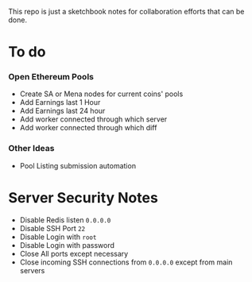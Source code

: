 This repo is just a sketchbook notes for collaboration efforts that can be done.


# To do
### Open Ethereum Pools
- Create SA or Mena nodes for current coins' pools
- Add Earnings last 1 Hour
- Add Earnings last 24 hour
- Add worker connected through which server
- Add worker connected through which diff


### Other Ideas
- Pool Listing submission automation


# Server Security Notes
- Disable Redis listen `0.0.0.0`
- Disable SSH Port `22`
- Disable Login with `root`
- Disable Login with password
- Close All ports except necessary
- Close incoming SSH connections from `0.0.0.0` except from main servers
